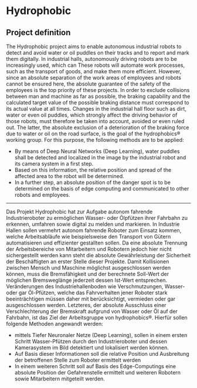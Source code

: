 # Hydrophobic

## Project definition

The Hydrophobic project aims to enable autonomous industrial robots to detect and avoid water or oil puddles on their tracks and to report and mark them digitally.
In industrial halls, autonomously driving robots are to be increasingly used, which can
These robots will automate work processes, such as the transport of goods, and make them more efficient.
However, since an absolute separation of the work areas of employees and robots cannot be ensured here, the absolute guarantee of the safety of the employees is the top priority of these projects.
In order to exclude collisions between man and machine as far as possible, the braking capability and the calculated target value of the possible braking distance must correspond to its actual value at all times.
Changes in the industrial hall floor such as dirt, water or even oil puddles, which strongly affect the driving behavior of those robots, must therefore be taken into account, avoided or even ruled out.
The latter, the absolute exclusion of a deterioration of the braking force due to water or oil on the road surface, is the goal of the hydrophobics® working group.
For this purpose, the following methods are to be applied:

- By means of Deep Neural Networks (Deep Learning), water puddles shall be detected and localized in the image by the industrial robot and its camera system in a first step.
- Based on this information, the relative position and spread of the affected area to the robot will be determined.
- In a further step, an absolute position of the danger spot is to be determined on the basis of edge computing and communicated to other robots and employees.

-----------------------------------------------------------------------------------------------------------------------------------------------------------------------

Das Projekt Hydrophobic hat zur Aufgabe autonom fahrende Industrieroboter zu ermöglichen Wasser- oder Ölpfützen ihrer Fahrbahn zu erkennen, umfahren sowie digital zu melden und markieren.
In Industrie Hallen sollen vermehrt autonom fahrende Roboter zum Einsatz kommen, welche
Arbeitsabläufe wie beispielsweise den Transport von Gütern automatisieren und effizienter gestallten sollen.
Da eine absolute Trennung der Arbeitsbereiche von Mitarbeitern und Robotern jedoch hier nicht sichergestellt werden kann steht die absolute Gewährleistung der Sicherheit der Beschäftigten an erster Stelle dieser Projekte.
Damit Kollisionen zwischen Mensch und Maschine möglichst ausgeschlossen werden können, muss die Bremsfähigkeit und der berechnete Soll-Wert der möglichen Bremsweglänge jederzeit dessen Ist-Wert entsprechen.
Veränderungen des Industriehallenboden wie Verschmutzungen, Wasser- oder gar Öl-Pfützen, welche das Fahrverhalten jener Roboter stark beeinträchtigen  müssen daher mit berücksichtigt, vermieden oder gar ausgeschlossen werden.
Letzteres, der absolute Ausschluss einer Verschlechterung der Bremskraft aufgrund von Wasser oder Öl auf der Fahrbahn, ist das Ziel der Arbeitsgruppe von hydrophobics®.
Hierfür sollen folgende Methoden angewandt werden:

- mittels Tiefer Neuronaler Netze (Deep Learning), sollen in einem ersten Schritt Wasser-Pfützen durch den Industrieroboter und dessen Kamerasystem im Bild detektiert und lokalisiert werden können.
- Auf Basis dieser Informationen soll die relative Position und Ausbreitung der betroffenen Stelle zum Roboter ermittelt werden
- In einem weiteren Schritt soll auf Basis des Edge-Computings eine absolute Position der Gefahrenstelle ermittelt und weiteren Robotern sowie Mitarbeitern mitgeteilt werden.
